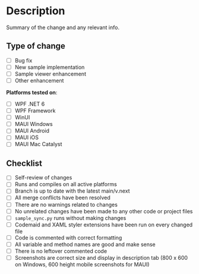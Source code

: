 # Description

Summary of the change and any relevant info.

## Type of change

- [ ] Bug fix
- [ ] New sample implementation
- [ ] Sample viewer enhancement
- [ ] Other enhancement

**Platforms tested on**:

<!--- Delete any that aren't needed -->

- [ ] WPF .NET 6
- [ ] WPF Framework
- [ ] WinUI
- [ ] MAUI Windows
- [ ] MAUI Android
- [ ] MAUI iOS
- [ ] MAUI Mac Catalyst

## Checklist

- [ ] Self-review of changes
- [ ] Runs and compiles on all active platforms
- [ ] Branch is up to date with the latest main/v.next
- [ ] All merge conflicts have been resolved
- [ ] There are no warnings related to changes
- [ ] No unrelated changes have been made to any other code or project files
- [ ] `sample_sync.py` runs without making changes
- [ ] Codemaid and XAML styler extensions have been run on every changed file
- [ ] Code is commented with correct formatting
- [ ] All variable and method names are good and make sense
- [ ] There is no leftover commented code
- [ ] Screenshots are correct size and display in description tab (800 x 600 on Windows, 600 height mobile screenshots for MAUI)
